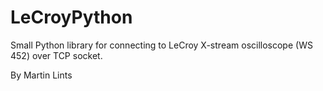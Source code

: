 # LeCroyPython
Small Python library for connecting to LeCroy X-stream oscilloscope (WS 452) over TCP socket.

By Martin Lints
